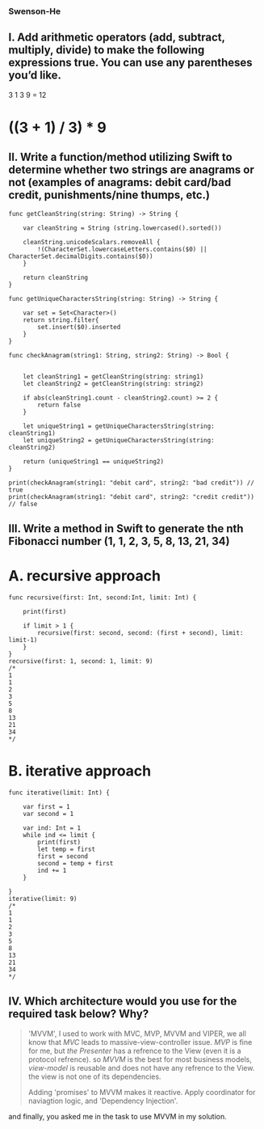 ### Swenson-He


## I. Add arithmetic operators (add, subtract, multiply, divide) to make the following expressions true. You can use any parentheses you’d like. 
3 1 3 9 = 12 

# ((3 + 1) / 3) * 9


## II. Write a function/method utilizing Swift to determine whether two strings are anagrams or not (examples of anagrams: debit card/bad credit, punishments/nine thumps, etc.) 

```
func getCleanString(string: String) -> String {
    
    var cleanString = String (string.lowercased().sorted())
    
    cleanString.unicodeScalars.removeAll {
        !(CharacterSet.lowercaseLetters.contains($0) || CharacterSet.decimalDigits.contains($0))
    }
    
    return cleanString
}

func getUniqueCharactersString(string: String) -> String {
    
    var set = Set<Character>()
    return string.filter{
        set.insert($0).inserted
    }
}

func checkAnagram(string1: String, string2: String) -> Bool {
    
    
    let cleanString1 = getCleanString(string: string1)
    let cleanString2 = getCleanString(string: string2)
    
    if abs(cleanString1.count - cleanString2.count) >= 2 {
        return false
    }
    
    let uniqueString1 = getUniqueCharactersString(string: cleanString1)
    let uniqueString2 = getUniqueCharactersString(string: cleanString2)
    
    return (uniqueString1 == uniqueString2)
}

print(checkAnagram(string1: "debit card", string2: "bad credit")) // true
print(checkAnagram(string1: "debit card", string2: "credit credit")) // false
```

## III. Write a method in Swift to generate the nth Fibonacci number (1, 1, 2, 3, 5, 8, 13, 21, 34) 

# A. recursive approach 
```
func recursive(first: Int, second:Int, limit: Int) {
    
    print(first)
    
    if limit > 1 {
        recursive(first: second, second: (first + second), limit: limit-1)
    }
}
recursive(first: 1, second: 1, limit: 9)
/*
1
1
2
3
5
8
13
21
34
*/
```

# B. iterative approach 
```
func iterative(limit: Int) {
    
    var first = 1
    var second = 1
    
    var ind: Int = 1
    while ind <= limit {
        print(first)
        let temp = first
        first = second
        second = temp + first
        ind += 1
    }
    
}
iterative(limit: 9)
/*
1
1
2
3
5
8
13
21
34
*/
```


## IV. Which architecture would you use for the required task below? Why?

> 'MVVM', I used to work with MVC, MVP, MVVM and VIPER, we all know that *MVC* leads to massive-view-controller issue. *MVP* is fine for me, but *the Presenter* has a refrence to the View (even it is a protocol refrence). so *MVVM* is the best for most business models, *view-model* is reusable and does not have any refrence to the View. the view is not one of its dependencies.
> 
> Adding 'promises' to MVVM makes it reactive.
> Apply coordinator for naviagtion logic, and 'Dependency Injection'.

and finally, you asked me in the task to use MVVM in my solution.
